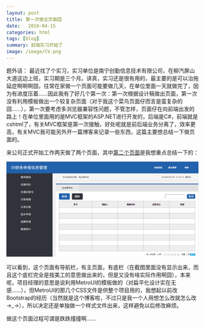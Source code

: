 ```yaml
---
layout: post
title: 第一次做全页面囧
date:   2016-04-15 
categories: html
tags: [blog]  
summary: 前端实习开始了
image: /image/CV.png
---
```

题外话： 最近找了个实习，实习单位是南宁创勤信息技术有限公司，在柳汽屏山大道这边上班，实习期是三个月。讲真，实习还是很有用的，最主要的是可以治拖延症啊啊啊囧，往常在家做一个页面可能要做几天，在单位里面一天就做完了，因为有进度压着……因此我有了好几个第一次：第一次根据设计稿做出页面，第一次没有利用模板做出一个较复杂页面（对于我这个菜鸟页面仔而言是蛮复杂的囧……），第一次要考虑多浏览器兼容性问题，不管怎样，页面仔在向前端出发的路上！在单位里面用的是MVC框架的ASP.NET进行开发的，后端是C#，前端就是cshtml了，有关MVC框架是第一次接触，好处呢就是前后端业务分离了，效率更高，有关MVC我可能另外开一篇博客来记录一些东西，这篇主要想总结一下做页面的。

来公司正式开始工作两天做了两个页面，其中[第二个页面](http://lydemo.github.io/2016NNCQ/Demo/CVsystem/CV.html)是我想重点总结一下的：

![CV.png](/image/CV.png)

可以看到，这个页面有导航栏，有主页面，有底栏（在截图里面没有显示出来，而且这个底栏完全是按美工的意思做出来的，但是又没有啥实际作用啊囧），本来呢，项目经理的意思是说利用MetroUI的模板做的（对扁平化设计实在无感……），但MetroUI的那几个CSS文件是供整个项目用的，我想起以前改Bootstrap的经历（当然就是这个博客啦，不过只是我一个人用想怎么改就怎么改→_→），所以决定还是单独做一个样式文件出来，这样避免以后修改麻烦。

做这个页面过程可谓是跌跌撞撞啊……


